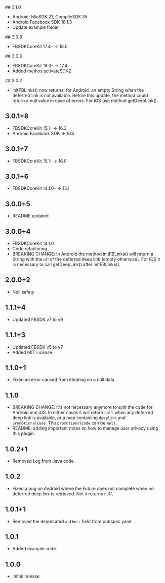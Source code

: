 ## 3.1.0
* Android: MinSDK 21, CompileSDK 35
* Android Facebook SDK 18.1.3
* Update example folder

## 3.0.8
* FBSDKCoreKit 17.4- -> 18.0

## 3.0.3
* FBSDKCoreKit 16.0- -> 17.4
* Added methos activateSDK()

## 3.0.2
* initFBLinks() now returns, for Android, an empty String when the deferred link is not available. 
Before this update, the method could return a null value in case of errors.
For iOS use method getDeepLink().

## 3.0.1+8
* FBSDKCoreKit 15.1- -> 16.3
* Android Facebook SDK -> 16.3

## 3.0.1+7
* FBSDKCoreKit 15.1- -> 16.0 

## 3.0.1+6
* FBSDKCoreKit 14.1.0- -> 15.1 

## 3.0.0+5
* README updated

## 3.0.0+4
* FBSDKCoreKit 14.1.0
* Code refactoring
* BREAKING CHANGE: in Android the method initFBLinks() will return a String with the url of the deferred deep link (empty otherwise). 
For iOS it is necessary to call getDeepLink() after initFBLinks().

## 2.0.0+2

* Null safety

## 1.1.1+4

* Updated FBSDK v7 to v9

## 1.1.1+3

* Updated FBSDK v5 to v7
* Added MIT License

## 1.1.0+1

* Fixed an error caused from iterating on a null data.

## 1.1.0

* BREAKING CHANGE: it's not necessary anymore to split the code for Android and iOS. In either cases it will return `null` when any deferred deep link is available, or a map containing `deeplink` and `promotionalCode`. The `promotionalCode` can be `null`.
* README: adding important notes on how to manage user privacy using this plugin.

## 1.0.2+1

* Removed Log from Java code.

## 1.0.2

* Fixed a bug on Android where the Future does not complete when no deferred deep link is retrieved. Not it returns `null`.

## 1.0.1+1

* Removed the deprecated `author:` field from pubspec.yaml

## 1.0.1

* Added example code.

## 1.0.0

* Initial release.
